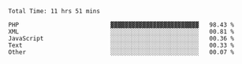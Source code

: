 <!--START_SECTION:waka-->

```text
Total Time: 11 hrs 51 mins

PHP                          ▓▓▓▓▓▓▓▓▓▓▓▓▓▓▓▓▓▓▓▓▓▓▓▓▓   98.43 %
XML                          ░░░░░░░░░░░░░░░░░░░░░░░░░   00.81 %
JavaScript                   ░░░░░░░░░░░░░░░░░░░░░░░░░   00.36 %
Text                         ░░░░░░░░░░░░░░░░░░░░░░░░░   00.33 %
Other                        ░░░░░░░░░░░░░░░░░░░░░░░░░   00.07 %
```

<!--END_SECTION:waka-->
